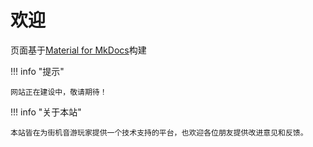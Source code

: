 # 欢迎

页面基于[Material for MkDocs](https://squidfunk.github.io/mkdocs-material/)构建

!!! info "提示"

    网站正在建设中，敬请期待！

!!! info "关于本站"

    本站皆在为街机音游玩家提供一个技术支持的平台，也欢迎各位朋友提供改进意见和反馈。
